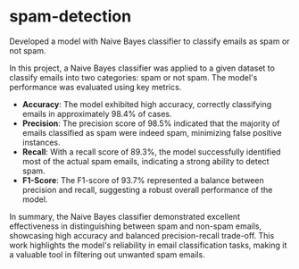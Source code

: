 # spam-detection
Developed a model with Naive Bayes classifier to classify emails as spam or not spam.

In this project, a Naive Bayes classifier was applied to a given dataset to classify emails into two categories: spam or not spam. The model's performance was evaluated using key metrics.

- **Accuracy**: The model exhibited high accuracy, correctly classifying emails in approximately 98.4% of cases.
- **Precision**: The precision score of 98.5% indicated that the majority of emails classified as spam were indeed spam, minimizing false positive instances.
- **Recall**: With a recall score of 89.3%, the model successfully identified most of the actual spam emails, indicating a strong ability to detect spam.
- **F1-Score**: The F1-score of 93.7% represented a balance between precision and recall, suggesting a robust overall performance of the model.

In summary, the Naive Bayes classifier demonstrated excellent effectiveness in distinguishing between spam and non-spam emails, showcasing high accuracy and balanced precision-recall trade-off. This work highlights the model's reliability in email classification tasks, making it a valuable tool in filtering out unwanted spam emails.
